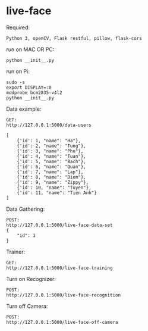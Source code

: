 # live-face
Required:
```
Python 3, openCV, Flask restful, pillow, flask-cors
```
run on MAC OR PC:
```
python __init__.py
```
run on Pi:
```
sudo -s
export DISPLAY=:0
modprobe bcm2835-v4l2
python __init__.py
```
Data example:
```
GET:
http://127.0.0.1:5000/data-users

[
    {'id': 1, "name": "Ha"},
    {'id': 2, "name": "Tung"},
    {'id': 3, "name": "Phu"},
    {'id': 4, "name": "Tuan"},
    {'id': 5, "name": "Bach"},
    {'id': 6, "name": "Quan"},
    {'id': 7, "name": "Lap"},
    {'id': 8, "name": "Diem"},
    {'id': 9, "name": "Zippy"},
    {'id': 10, "name": "Tuyen"},
    {'id': 11, "name": "Tien Anh"}
]
```


Data Gathering:

```
POST:
http://127.0.0.1:5000/live-face-data-set
{
    "id": 1
}
```

Trainer:

```
GET:
http://127.0.0.1:5000/live-face-training
```

Turn on Recognizer:

```
POST:
http://127.0.0.1:5000/live-face-recognition
```

Turn off Camera:

```
POST:
http://127.0.0.1:5000/live-face-off-camera
```
